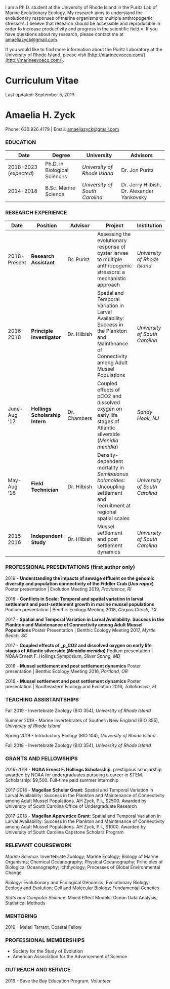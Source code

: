 I am a Ph.D. student at the University of Rhode Island in the Puritz Lab of Marine Evolutionary Ecology. My research aims to understand the evolutionary responses of marine organisms to multiple anthropogenic stressors. I believe that research should be accessible and reproducible in order to increase productivity and progress in the scientific field.=. If you have questions about my research, please contact me at [amaeliazyck@gmail.com](mailto:amaeliazyck@gmail.com).

If you would like to find more information about the Puritz Laboratory at the University of Rhode Island, please visit [http://marineevoeco.com/](http://marineevoeco.com/).

# Curriculum Vitae

Last updated: September 5, 2019

# Amaelia H. Zyck
Phone: 630.926.4179 | Email: amaeliazyck@gmail.com

### EDUCATION
| Date | Degree | University | Advisors
-- | -- | -- | --
2018-2023 (_expected_)	|	Ph.D. in Biological Sciences | _University of Rhode Island_ | Dr. Jon Puritz
2014-2018	|	B.Sc. Marine Science	|	_University of South Carolina_ | Dr. Jerry Hilbish, Dr. Alexander Yankovsky

### RESEARCH EXPERIENCE
| Date | Position | Advisor | Project | Institution
-- | -- | -- | -- | -- |
2018-Present	|	**Research Assistant** | Dr. Puritz | Assessing the evolutionary response of oyster larvae to multiple anthropogenic stressors: a mechanistic approach | _University of Rhode Island_
2016-2018	|	**Principle Investigator** | Dr. Hilbish | Spatial and Temporal Variation in Larval Availability: Success in the Plankton and Maintenance of Connectivity among Adult Mussel Populations | _University of South Carolina_
June-Aug ‘17	|	**Hollings Scholarship Intern** | Dr. Chambers | Coupled effects of pCO2 and dissolved oxygen on early life stages of Atlantic silverside (_Menidia menidia_) | _Sandy Hook, NJ_
May-Aug ‘16	|	**Field Technician** | Dr. Hilbish | Density-dependent mortality in _Semibalanus balanoides_: Uncoupling settlement and recruitment at regional spatial scales | _University of South Carolina_
2015-2016	|	**Independent Study** | Dr. Hilbish | Mussel settlement and post settlement dynamics | _University of South Carolina_

### PROFESSIONAL PRESENTATIONS (first author only)
2019 -	**Understanding the impacts of sewage effluent on the genomic diversity and population connectivity of the Fiddler Crab (_Uca rapax_)** Poster presentation	|	Evolution Meeting 2019, _Providence, RI_

2018 -	**Conflicts in Scale: Temporal and spatial variation in larval settlement and post-settlement growth in marine mussel populations** Podium presentation	|	Benthic Ecology Meeting 2018, _Corpus Christi, TX_

2017 - **Spatial and Temporal Variation in Larval Availability: Success in the Plankton and Maintenance of Connectivity among Adult Mussel Populations** Poster Presentation	|	Benthic Ecology Meeting 2017, _Myrtle Beach, SC_

2017 - **Coupled effects of _p_CO2 and dissolved oxygen on early life stages of Atlantic
silverside (_Menidia menidia_)** Podium presentation	|	NOAA Ernest F. Hollings Symposium, _Silver Spring, MD_

2016 - **Mussel settlement and post settlement dynamics** Poster presentation	|	Benthic Ecology Meeting 2016, _Portland, OR_

2016 - **Mussel settlement and post settlement dynamics** Poster presentation	|	Southeastern Ecology and Evolution 2016, _Tallahassee, FL_

### TEACHING ASSISTANTSHIPS
Fall 2019	- Invertebrate Zoology (BIO 354), _University of Rhode Island_

Summer 2019 - Marine Invertebrates of Southern New England (BIO 355), _University of Rhode Island_

Spring 2019 - Introductory Biology (BIO 104), _University of Rhode Island_

Fall 2018 - Invertebrate Zoology (BIO 354), _University of Rhode Island_

### GRANTS AND FELLOWSHIPS
2016-2018	- **NOAA Ernest F. Hollings Scholarship**: prestigious scholarship awarded by NOAA for undergraduates pursuing a career in STEM. Scholarship: $9,500. Full-time paid summer internship

2017-2018 - **Magellan Scholar Grant**: Spatial and Temporal Variation in Larval Availability: Success in the Plankton and Maintenance of Connectivity among Adult Mussel Populations. AH Zyck, P.I., $2500. Awarded by University of South Carolina Office of Undergraduate Research

2017-2018 - **Magellan Apprentice Grant**: Spatial and Temporal Variation in Larval Availability: Success in the Plankton and Maintenance of Connectivity among Adult Mussel Populations. AH Zyck, P.I., $1000. Awarded by University of South Carolina Capstone Scholars Program

### RELEVANT COURSEWORK
_Marine Science_: Invertebrate Zoology; Marine Ecology; Biology of Marine Organisms; Chemical Oceanography; Physical Oceanography; Principles of Biological Oceanography; Ichthyology; Processes of Global Environmental Change

_Biology_: Evolutionary and Ecological Genomics; Evolutionary Biology; Ecology and Evolution; Cell and Molecular Biology; Fundamental Genetics

_Stats and Computer Science_: Mixed Effect Models; Ocean Data Analysis; Statistical Methods

### MENTORING

2019 - Melati Tarrant, Coastal Fellow

### PROFESSIONAL MEMBERSHIPS
* Society for the Study of Evolution
* American Association for the Advancement of Science

### OUTREACH AND SERVICE
2019 - Save the Bay Education Program, _Volunteer_
